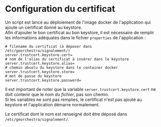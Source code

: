 # Configuration du certificat

Un script est lancé au déploiement de l'image docker de l'application qui ajoute un certificat donné au keystore.  
Afin d'ajouter le bon certificat au bon keystore, il est nécessaire de remplir les informations adéquates dans le fichier `properties` de l'application : 

```
# filename du certificat (à déposer dans /etc/georchestra/signalement/)
server.trustcert.keystore.cert=
# nom de l'alias du certificat à insérer dans le keystore
server.trustcert.keystore.alias=
# chemin absolu du keystore dans le container docker
server.trustcert.keystore.store=
# mot de passe du keystore
server.trustcert.keystore.password=

```

Il est important de noter que la variable `server.trustcert.keystore.cert` ne doit contenir que le _nom du fichier_, pas son chemin.  
Si les variables ne sont pas remplies, le certificat n'est pas ajouté au keystore et l'application démarre normalement.

Le certificat dont le nom est renseigné doit être déposé dans `/etc/georchestra/signalement/`.
